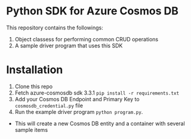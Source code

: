 # Python SDK for Azure Cosmos DB

This repository contains the followings:

1. Object classess for performing common CRUD operations
2. A sample driver program that uses this SDK

# Installation

1. Clone this repo
2. Fetch azure-cosmosdb sdk 3.3.1 `pip install -r requirements.txt`
3. Add your Cosmos DB Endpoint and Primary Key to `cosmosdb_credential.py` file
4. Run the example driver program `python program.py`. 
  - This will create a new Cosmos DB entity and a container with several sample items
